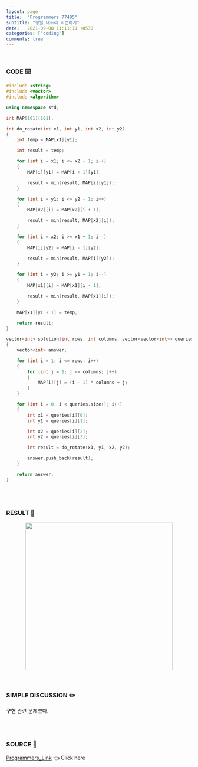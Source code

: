 ```yaml
---
layout: page
title:  "Programmers 77485"
subtitle: "행렬 테두리 회전하기"
date:   2021-09-08 11:11:11 +0530
categories: ["coding"]
comments: true
---
```


<br>

### CODE ⌨️

```c++
#include <string>
#include <vector>
#include <algorithm>

using namespace std;

int MAP[101][101];

int do_rotate(int x1, int y1, int x2, int y2)
{
	int temp = MAP[x1][y1];

	int result = temp;

	for (int i = x1; i <= x2 - 1; i++)
	{
		MAP[i][y1] = MAP[i + 1][y1];

		result = min(result, MAP[i][y1]);
	}

	for (int i = y1; i <= y2 - 1; i++)
	{
		MAP[x2][i] = MAP[x2][i + 1];

		result = min(result, MAP[x2][i]);
	}

	for (int i = x2; i >= x1 + 1; i--)
	{
		MAP[i][y2] = MAP[i - 1][y2];

		result = min(result, MAP[i][y2]);
	}

	for (int i = y2; i >= y1 + 1; i--)
	{
		MAP[x1][i] = MAP[x1][i - 1];

		result = min(result, MAP[x1][i]);
	}

	MAP[x1][y1 + 1] = temp;

	return result;
}

vector<int> solution(int rows, int columns, vector<vector<int>> queries)
{
	vector<int> answer;

	for (int i = 1; i <= rows; i++)
	{
		for (int j = 1; j <= columns; j++)
		{
			MAP[i][j] = (i - 1) * columns + j;
		}
	}

	for (int i = 0; i < queries.size(); i++)
	{
		int x1 = queries[i][0];
		int y1 = queries[i][1];

		int x2 = queries[i][2];
		int y2 = queries[i][3];

		int result = do_rotate(x1, y1, x2, y2);

		answer.push_back(result);
	}

	return answer;
}
```  

<br>
<br>

### RESULT 💛

<img src="{{ '/assets/programmers/p77485r.jpg' }}" style="width: 400px; height: auto; margin-left: auto; margin-right: auto; display: block;">  

<br>
<br>

### SIMPLE DISCUSSION ✏️

**구현** 관련 문제였다.  

<br>
<br>

### SOURCE 💎

[Programmers_Link][link] 👈 Click here  

<br>

<script src="https://utteranc.es/client.js"
        repo="DCherish/DCherish.github.io"
        issue-term="pathname"
        theme="boxy-light"
        crossorigin="anonymous"
        async>
</script>

[link]: https://programmers.co.kr/learn/courses/30/lessons/77485